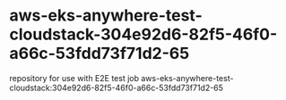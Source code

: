 # aws-eks-anywhere-test-cloudstack-304e92d6-82f5-46f0-a66c-53fdd73f71d2-65
repository for use with E2E test job aws-eks-anywhere-test-cloudstack:304e92d6-82f5-46f0-a66c-53fdd73f71d2-65
